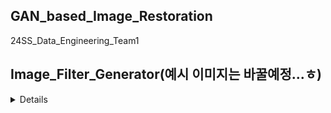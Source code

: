 ## GAN_based_Image_Restoration
 24SS_Data_Engineering_Team1

## Image_Filter_Generator(예시 이미지는 바꿀예정...ㅎ)
<details>
1. full_filter(Cam_Option, File_Path, Image_width, Image_height) # Animal ears, nose
    1. Cam_Option : Numeric index -> Camera, Filepath -> videofile
    2. File_Path : filtered image will be saved here
    3. Image_width : image width
    4. Image_heigth : image height
 
![test_gt](https://github.com/KBC-1315/GAN_based_Image_Restoration/assets/77442063/5033c90e-7e48-4aa8-82ed-9ce9f6f8ce32)
![testfull_filter](https://github.com/KBC-1315/GAN_based_Image_Restoration/assets/77442063/e68be829-1e80-4efc-bf65-8c5c57d03351)
 
2. nose_filter(Can_Option, File_Path, Image_width, Image_height) # Pig nose only
    1. Cam_Option : Numeric index -> Camera, Filepath -> videofile
    2. File_Path : filtered image will be saved here
    3. Image_width : image width
    4. Image_heigth : image height
       
![nose_filter_output png_gt](https://github.com/KBC-1315/GAN_based_Image_Restoration/assets/77442063/7c71b0b8-ab67-42ea-8af1-4ad5bf2bf892)
![nose_filter_output png_nose_filter](https://github.com/KBC-1315/GAN_based_Image_Restoration/assets/77442063/e5a3c59b-5db7-4916-a10f-695ec9ff3754)

3. glitter_filter(Cam_Option, File_Path, Filter_Level) # gliter filter
    1. Cam_Option : Numeric index -> Camera, Filepath -> videofile
    2. File_Path : filtered image will be saved here
    3. Image_width : image width
    4. Image_heigth : image height
    5. Filter_Level : frequency of glitter 0 = maximum, large num to decrease(integer only >= 0)
       
![glitter_test_gt](https://github.com/KBC-1315/GAN_based_Image_Restoration/assets/77442063/00e14a75-e90e-4a24-a56f-241534c08e49)
![glitter_test_glitter](https://github.com/KBC-1315/GAN_based_Image_Restoration/assets/77442063/275d57d6-b4fe-410e-ba12-a63fdfbcb57a)
</details>
